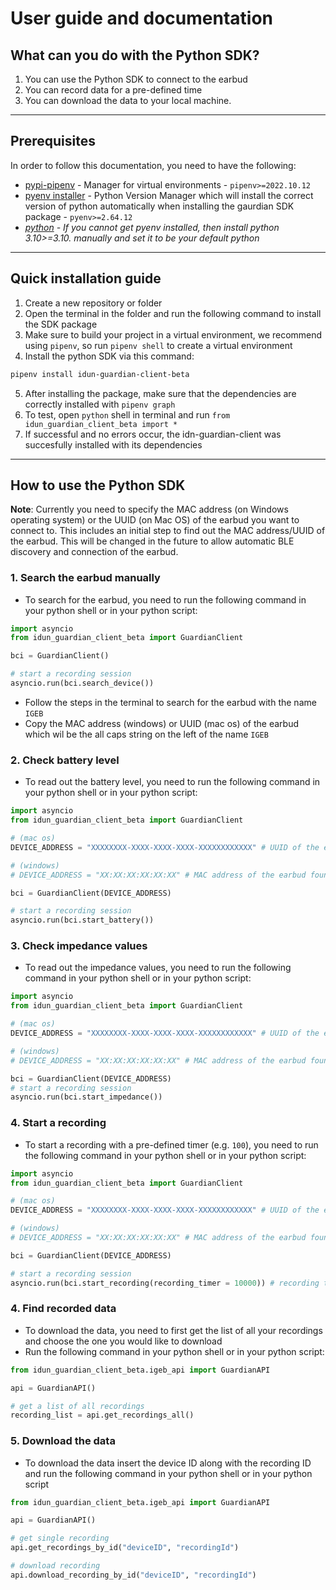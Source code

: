 # User guide and documentation

## What can you do with the Python SDK?

1. You can use the Python SDK to connect to the earbud
2. You can record data for a pre-defined time
3. You can download the data to your local machine.

---

## Prerequisites

In order to follow this documentation, you need to have the following:
- [pypi-pipenv](https://pypi.org/project/pipenv/) - Manager for virtual environments - `pipenv>=2022.10.12`
- [pyenv installer](https://github.com/pyenv/pyenv-installer) - Python Version Manager which will install the correct version of python automatically when installing the gaurdian SDK package  - `pyenv>=2.64.12`
- _[python](https://www.python.org/downloads/release/python-3100/) - If you cannot get pyenv installed, then install python 3.10>=3.10. manually and set it to be your default python_

---

## Quick installation guide

1. Create a new repository or folder
2. Open the terminal in the folder and run the following command to install the SDK package
2. Make sure to build your project in a virtual environment, we recommend using `pipenv`, so run `pipenv shell` to create a virtual environment
4. Install the python SDK via this command:

```bash
pipenv install idun-guardian-client-beta
```

5. After installing the package, make sure that the dependencies are correctly installed with `pipenv graph`
6. To test, open `python` shell in terminal and run `from idun_guardian_client_beta import *`
7. If successful and no errors occur, the idn-guardian-client was succesfully installed with its dependencies

---

## How to use the Python SDK

**Note**: Currently you need to specify the MAC address (on Windows operating system) or the UUID (on Mac OS) of the earbud you want to connect to. This includes an initial step to find out the MAC address/UUID of the earbud. This will be changed in the future to allow automatic BLE discovery and connection of the earbud.

### **1. Search the earbud manually**

- To search for the earbud, you need to run the following command in your python shell or in your python script:

```python
import asyncio
from idun_guardian_client_beta import GuardianClient

bci = GuardianClient() 

# start a recording session
asyncio.run(bci.search_device())
```

- Follow the steps in the terminal to search for the earbud with the name `IGEB`
- Copy the MAC address (windows) or UUID (mac os) of the earbud which wil be the all caps string on the left of the name `IGEB`


### **2. Check battery level**

- To read out the battery level, you need to run the following command in your python shell or in your python script:

```python
import asyncio
from idun_guardian_client_beta import GuardianClient

# (mac os)
DEVICE_ADDRESS = "XXXXXXXX-XXXX-XXXX-XXXX-XXXXXXXXXXXX" # UUID of the earbud found with search_device

# (windows)
# DEVICE_ADDRESS = "XX:XX:XX:XX:XX:XX" # MAC address of the earbud found with search_device()

bci = GuardianClient(DEVICE_ADDRESS)

# start a recording session
asyncio.run(bci.start_battery())
```

### **3. Check impedance values**

- To read out the impedance values, you need to run the following command in your python shell or in your python script:

```python
import asyncio
from idun_guardian_client_beta import GuardianClient

# (mac os)
DEVICE_ADDRESS = "XXXXXXXX-XXXX-XXXX-XXXX-XXXXXXXXXXXX" # UUID of the earbud found with search_device

# (windows)
# DEVICE_ADDRESS = "XX:XX:XX:XX:XX:XX" # MAC address of the earbud found with search_device()

bci = GuardianClient(DEVICE_ADDRESS)
# start a recording session
asyncio.run(bci.start_impedance())
```

### **4. Start a recording**

- To start a recording with a pre-defined timer (e.g. `100`), you need to run the following command in your python shell or in your python script:

```python
import asyncio
from idun_guardian_client_beta import GuardianClient

# (mac os)
DEVICE_ADDRESS = "XXXXXXXX-XXXX-XXXX-XXXX-XXXXXXXXXXXX" # UUID of the earbud found with search_device

# (windows)
# DEVICE_ADDRESS = "XX:XX:XX:XX:XX:XX" # MAC address of the earbud found with search_device()

bci = GuardianClient(DEVICE_ADDRESS)

# start a recording session
asyncio.run(bci.start_recording(recording_timer = 10000)) # recording timer in seconds
```


### **4. Find recorded data**

- To download the data, you need to first get the list of all your recordings and choose the one you would like to download
- Run the following command in your python shell or in your python script:

```python
from idun_guardian_client_beta.igeb_api import GuardianAPI

api = GuardianAPI()

# get a list of all recordings
recording_list = api.get_recordings_all()
```

### **5. Download the data**

- To download the data insert the device ID along with the recording ID and run the following command in your python shell or in your python script

```python
from idun_guardian_client_beta.igeb_api import GuardianAPI

api = GuardianAPI()

# get single recording
api.get_recordings_by_id("deviceID", "recordingId")

# download recording
api.download_recording_by_id("deviceID", "recordingId")
```
